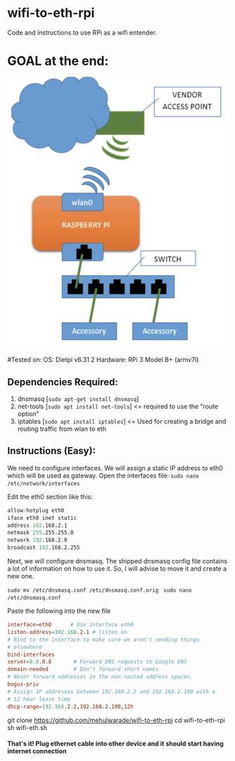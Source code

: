 # wifi-to-eth-rpi
Code and instructions to use RPi as a wifi entender.

# GOAL at the end:
![alt text](https://github.com/mehulwarade/wifi-to-eth-rpi/blob/master/goal.png?raw=true)

#Tested on:
OS: Dietpi v6.31.2
Hardware: RPi 3 Model B+ (armv7l)

## Dependencies Required:

1. dnsmasq [```sudo apt-get install dnsmasq```]
2. net-tools [```sudo apt install net-tools```]   <= required to use the "route option"
3. iptables [```sudo apt install iptables```]   <= Used for creating a bridge and routing traffic from wlan to eth

## Instructions (Easy):

We need to configure interfaces. We will assign a static IP address to  eth0 which will be used as gateway. Open the interfaces file:
```sudo nano /etc/network/interfaces```

Edit the eth0 section like this:

```s
allow-hotplug eth0  
iface eth0 inet static  
address 192.168.2.1
netmask 255.255.255.0
network 192.168.2.0
broadcast 192.168.2.255
```

Next, we will configure dnsmasq. The shipped dnsmasq config file contains a lot of information on how to use it. So, I will advise to move it and create a new one.

```sudo mv /etc/dnsmasq.conf /etc/dnsmasq.conf.orig ```
```sudo nano /etc/dnsmasq.conf```

Paste the following into the new file

```conf
interface=eth0      # Use interface eth0  
listen-address=192.168.2.1 # listen on  
# Bind to the interface to make sure we aren't sending things 
# elsewhere  
bind-interfaces
server=8.8.8.8       # Forward DNS requests to Google DNS  
domain-needed        # Don't forward short names  
# Never forward addresses in the non-routed address spaces.
bogus-priv
# Assign IP addresses between 192.168.2.2 and 192.168.2.100 with a
# 12 hour lease time
dhcp-range=192.168.2.2,192.168.2.100,12h 

```

git clone https://github.com/mehulwarade/wifi-to-eth-rpi
cd wifi-to-eth-rpi
sh wifi-eth.sh

#### That's it! Plug ethernet cable into other device and it should start having internet connection